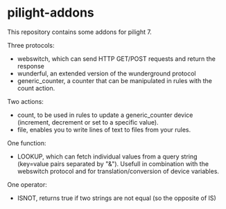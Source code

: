 # pilight-addons
This repository contains some addons for pilight 7.

Three protocols:

* webswitch, which can send HTTP GET/POST requests and return the response
* wunderful, an extended version of the wunderground protocol
* generic_counter, a counter that can be manipulated in rules with  the count action.

Two actions:

* count, to be used in rules to update a generic_counter device (increment, decrement or set to a specific value).
* file, enables you to write lines of text to files from your rules.

One function:

* LOOKUP, which can fetch individual values from a query string (key=value pairs separated by "&"). Usefull in combination with the webswitch protocol and for translation/conversion of device variables.
 
One operator:

* ISNOT, returns true if two strings are not equal (so the opposite of IS)
